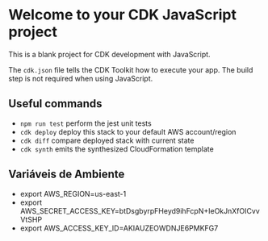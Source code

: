 # Welcome to your CDK JavaScript project

This is a blank project for CDK development with JavaScript.

The `cdk.json` file tells the CDK Toolkit how to execute your app. The build step is not required when using JavaScript.

## Useful commands

* `npm run test`         perform the jest unit tests
* `cdk deploy`           deploy this stack to your default AWS account/region
* `cdk diff`             compare deployed stack with current state
* `cdk synth`            emits the synthesized CloudFormation template

## Variáveis de Ambiente
* export AWS_REGION=us-east-1
* export AWS_SECRET_ACCESS_KEY=btDsgbyrpFHeyd9ihFcpN+IeOkJnXfOICvvVtSHP
* export AWS_ACCESS_KEY_ID=AKIAUZEOWDNJE6PMKFG7